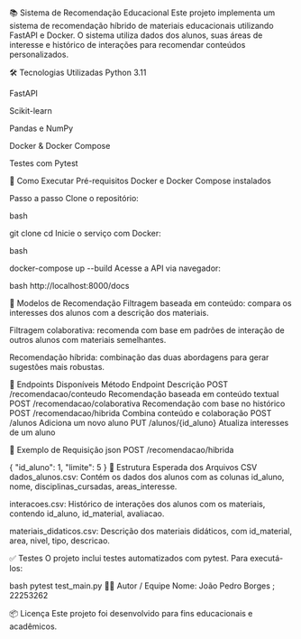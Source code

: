 📚 Sistema de Recomendação Educacional
Este projeto implementa um sistema de recomendação híbrido de materiais educacionais utilizando FastAPI e Docker. O sistema utiliza dados dos alunos, suas áreas de interesse e histórico de interações para recomendar conteúdos personalizados.

🛠️ Tecnologias Utilizadas
Python 3.11

FastAPI

Scikit-learn

Pandas e NumPy

Docker & Docker Compose

Testes com Pytest

🚀 Como Executar
Pré-requisitos
Docker e Docker Compose instalados

Passo a passo
Clone o repositório:

bash

git clone <url-do-repo>
cd <nome-da-pasta>
Inicie o serviço com Docker:

bash

docker-compose up --build
Acesse a API via navegador:

bash
http://localhost:8000/docs

🧠 Modelos de Recomendação
Filtragem baseada em conteúdo: compara os interesses dos alunos com a descrição dos materiais.

Filtragem colaborativa: recomenda com base em padrões de interação de outros alunos com materiais semelhantes.

Recomendação híbrida: combinação das duas abordagens para gerar sugestões mais robustas.

🔗 Endpoints Disponíveis
Método	Endpoint	Descrição
POST	/recomendacao/conteudo	Recomendação baseada em conteúdo textual
POST	/recomendacao/colaborativa	Recomendação com base no histórico
POST	/recomendacao/hibrida	Combina conteúdo e colaboração
POST	/alunos	Adiciona um novo aluno
PUT	/alunos/{id_aluno}	Atualiza interesses de um aluno

📄 Exemplo de Requisição
json
POST /recomendacao/hibrida

{
  "id_aluno": 1,
  "limite": 5
}
📁 Estrutura Esperada dos Arquivos CSV
dados_alunos.csv:
Contém os dados dos alunos com as colunas id_aluno, nome, disciplinas_cursadas, areas_interesse.

interacoes.csv:
Histórico de interações dos alunos com os materiais, contendo id_aluno, id_material, avaliacao.

materiais_didaticos.csv:
Descrição dos materiais didáticos, com id_material, area, nivel, tipo, descricao.

✅ Testes
O projeto inclui testes automatizados com pytest. Para executá-los:

bash
pytest test_main.py
👨‍💻 Autor / Equipe
Nome: João Pedro Borges ; 22253262

📦 Licença
Este projeto foi desenvolvido para fins educacionais e acadêmicos.

